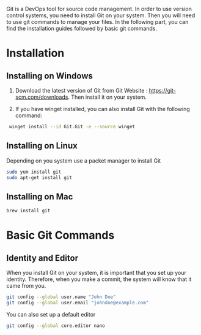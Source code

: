 Git is a DevOps tool for source code management. In order to use version control systems, you need to install Git on your system. Then you will need to use git commands to manage your files. In the following part, you can find the installation guides followed by basic git commands.

# Installation

## Installing on Windows

1. Download the latest version of Git from Git Website : https://git-scm.com/downloads. Then install it on your system.

2. If you have winget installed, you can also install Git with the following command:

```bash
 winget install --id Git.Git -e --source winget
 ```

## Installing on Linux

Depending on you system use a packet manager to install Git

```bash
sudo yum install git 
sudo apt-get install git
```

## Installing on Mac

```bash
brew install git
```

# Basic Git Commands

## Identity and Editor
When you install Git on your system, it is important that you set up your identity. Therefore, when you make a commit, the system will know that it came from you.

```bash
git config --global user.name "John Doe"
git config --global user.email "johndoe@example.com"
```

You can also set up a default editor

```bash
git config --global core.editor nano
```
